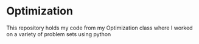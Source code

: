 # Optimization

This repository holds my code from my Optimization class where I worked on a variety of problem sets using python
